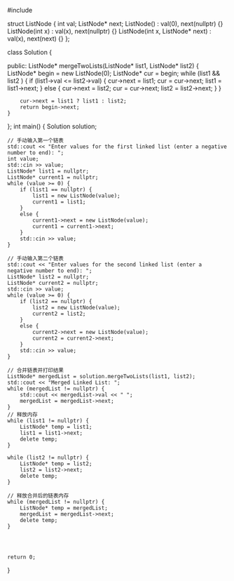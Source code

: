 
#include <iostream>

struct ListNode {
    int val;
    ListNode* next;
    ListNode() : val(0), next(nullptr) {}
    ListNode(int x) : val(x), next(nullptr) {}
    ListNode(int x, ListNode* next) : val(x), next(next) {}
};

class Solution {

public:
    ListNode* mergeTwoLists(ListNode* list1, ListNode* list2) {
        ListNode* begin = new ListNode(0);
        ListNode* cur = begin;
        while (list1  && list2 ) {
            if (list1->val <= list2->val) {
                cur->next = list1;
                cur = cur->next;
                list1 = list1->next;
            }
            else {
                cur->next = list2;
                cur = cur->next;
                list2 = list2->next;
            }
        }
       
        cur->next = list1 ? list1 : list2;
        return begin->next;
    }
};
int main() {
    Solution solution;

    // 手动输入第一个链表
    std::cout << "Enter values for the first linked list (enter a negative number to end): ";
    int value;
    std::cin >> value;
    ListNode* list1 = nullptr;
    ListNode* current1 = nullptr;
    while (value >= 0) {
        if (list1 == nullptr) {
            list1 = new ListNode(value);
            current1 = list1;
        }
        else {
            current1->next = new ListNode(value);
            current1 = current1->next;
        }
        std::cin >> value;
    }

    // 手动输入第二个链表
    std::cout << "Enter values for the second linked list (enter a negative number to end): ";
    ListNode* list2 = nullptr;
    ListNode* current2 = nullptr;
    std::cin >> value;
    while (value >= 0) {
        if (list2 == nullptr) {
            list2 = new ListNode(value);
            current2 = list2;
        }
        else {
            current2->next = new ListNode(value);
            current2 = current2->next;
        }
        std::cin >> value;
    }

    // 合并链表并打印结果
    ListNode* mergedList = solution.mergeTwoLists(list1, list2);
    std::cout << "Merged Linked List: ";
    while (mergedList != nullptr) {
        std::cout << mergedList->val << " ";
        mergedList = mergedList->next;
    }
    // 释放内存
    while (list1 != nullptr) {
        ListNode* temp = list1;
        list1 = list1->next;
        delete temp;
    }

    while (list2 != nullptr) {
        ListNode* temp = list2;
        list2 = list2->next;
        delete temp;
    }

    // 释放合并后的链表内存
    while (mergedList != nullptr) {
        ListNode* temp = mergedList;
        mergedList = mergedList->next;
        delete temp;
    }




    return 0;
}

~~~cpp
